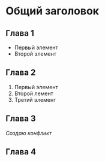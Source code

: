 # Общий заголовок
## Глава 1
* Первый элемент
* Второй элемент




## Глава 2
1. Первый элемент
2. Второй лемент
3. Третий элемент





## Глава 3
*Создаю конфликт*




## Глава 4